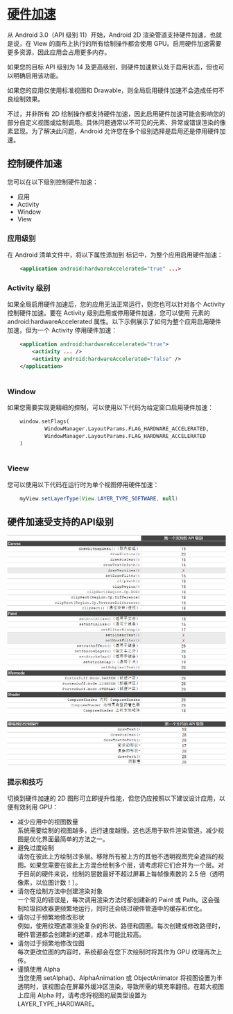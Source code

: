 
# [硬件加速](https://developer.android.com/guide/topics/graphics/hardware-accel#controlling)

从 Android 3.0（API 级别 11）开始，Android 2D 渲染管道支持硬件加速，也就是说，在 View 的画布上执行的所有绘制操作都会使用 GPU。启用硬件加速需要更多资源，因此应用会占用更多内存。

如果您的目标 API 级别为 14 及更高级别，则硬件加速默认处于启用状态，但也可以明确启用该功能。

如果您的应用仅使用标准视图和 Drawable，则全局启用硬件加速不会造成任何不良绘制效果。

不过，并非所有 2D 绘制操作都支持硬件加速，因此启用硬件加速可能会影响您的部分自定义视图或绘制调用。具体问题通常以不可见的元素、异常或错误渲染的像素显现。为了解决此问题，Android 允许您在多个级别选择是启用还是停用硬件加速。

## 控制硬件加速
您可以在以下级别控制硬件加速：

* 应用
* Activity
* Window
* View


### 应用级别
在 Android 清单文件中，将以下属性添加到 <application> 标记中，为整个应用启用硬件加速：
```xml
    <application android:hardwareAccelerated="true" ...>
```

### Activity 级别
如果全局启用硬件加速后，您的应用无法正常运行，则您也可以针对各个 Activity 控制硬件加速。要在 Activity 级别启用或停用硬件加速，您可以使用 <activity> 元素的 android:hardwareAccelerated 属性。以下示例展示了如何为整个应用启用硬件加速，但为一个 Activity 停用硬件加速：
```xml
    <application android:hardwareAccelerated="true">
        <activity ... />
        <activity android:hardwareAccelerated="false" />
    </application>
    
```

### Window
如果您需要实现更精细的控制，可以使用以下代码为给定窗口启用硬件加速：
```xml
    window.setFlags(
            WindowManager.LayoutParams.FLAG_HARDWARE_ACCELERATED,
            WindowManager.LayoutParams.FLAG_HARDWARE_ACCELERATED
    )
    
```

### Vieew
您可以使用以下代码在运行时为单个视图停用硬件加速：
```java
    myView.setLayerType(View.LAYER_TYPE_SOFTWARE, null)
```

## 硬件加速受支持的API级别

![画布](https://raw.githubusercontent.com/ooftf/Material/master/img/blog/20210709161405.png)

![画布缩放](https://raw.githubusercontent.com/ooftf/Material/master/img/blog/20210709161549.png)


### 提示和技巧
切换到硬件加速的 2D 图形可立即提升性能，但您仍应按照以下建议设计应用，以便有效利用 GPU：

* 减少应用中的视图数量  
系统需要绘制的视图越多，运行速度越慢。这也适用于软件渲染管道。减少视图是优化界面最简单的方法之一。
* 避免过度绘制  
请勿在彼此上方绘制过多层。移除所有被上方的其他不透明视图完全遮挡的视图。如果您需要在彼此上方混合绘制多个层，请考虑将它们合并为一个层。对于目前的硬件来说，绘制的层数最好不超过屏幕上每帧像素数的 2.5 倍（透明像素，以位图计数！）。
* 请勿在绘制方法中创建渲染对象  
一个常见的错误是，每次调用渲染方法时都创建新的 Paint 或 Path。这会强制垃圾回收器更频繁地运行，同时还会绕过硬件管道中的缓存和优化。
* 请勿过于频繁地修改形状  
例如，使用纹理遮罩渲染复杂的形状、路径和圆圈。每次创建或修改路径时，硬件管道都会创建新的遮罩，成本可能比较高。
* 请勿过于频繁地修改位图  
每次更改位图的内容时，系统都会在您下次绘制时将其作为 GPU 纹理再次上传。
* 谨慎使用 Alpha  
当您使用 setAlpha()、AlphaAnimation 或 ObjectAnimator 将视图设置为半透明时，该视图会在屏幕外缓冲区渲染，导致所需的填充率翻倍。在超大视图上应用 Alpha 时，请考虑将视图的层类型设置为 LAYER_TYPE_HARDWARE。